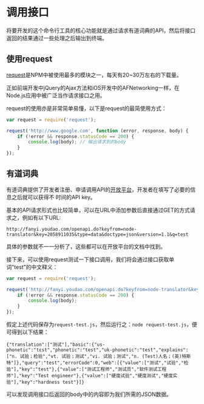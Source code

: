 # 调用接口

将要开发的这个命令行工具的核心功能就是通过请求有道词典的API，然后将接口返回的结果通过一些处理之后输出到终端。

## 使用request

[request](https://www.npmjs.com/package/request)是NPM中被使用最多的模块之一，每天有20~30万左右的下载量。

正如前端开发中jQuery的Ajax方法和iOS开发中的AFNetworking一样，在Node.js应用中被广泛当作请求接口之用。

request的使用亦是非常简单易懂，以下是request的最简使用方式：

```js
var request = require('request');

request('http://www.google.com', function (error, response, body) {
    if (!error && response.statusCode == 200) {
        console.log(body); // 输出请求到的body
    }
});
```

## 有道词典

有道词典提供了开发者注册、申请调用API的[开放平台](http://fanyi.youdao.com/openapi)，开发者在填写了必要的信息之后就可以获得不
时间的API key。

基本的API请求形式也比较简单，可以在URL中添加参数后直接通过GET的方式请求之，例如有以下URL:

```
http://fanyi.youdao.com/openapi.do?keyfrom=node-translator&key=2058911035&type=data&doctype=json&version=1.1&q=test
```

具体的参数就不一一分析了，这些都可以在开放平台的文档中找到。

接下来，可以使用request测试一下接口调用，我们将会通过接口获取单词"test"的中文释义：

```js
var request = require('request');

request('http://fanyi.youdao.com/openapi.do?keyfrom=node-translator&key=2058911035&type=data&doctype=json&version=1.1&q=test', function (error, response, body) {
    if (!error && response.statusCode == 200) {
        console.log(body);
    }
});
```

假定上述代码保存为`request-test.js`，然后运行之：`node request-test.js`，便可得到以下结果：

    {"translation":["测试"],"basic":{"us-phonetic":"tɛst","phonetic":"test","uk-phonetic":"test","explains":["n. 试验；检验","vt. 试验；测试","vi. 试验；测试","n. (Test)人名；(英)特斯特"]},"query":"test","errorCode":0,"web":[{"value":["测试","试验","检验"],"key":"test"},{"value":["测试工程师","测试员","软件测试工程师"],"key":"Test engineer"},{"value":["硬度试验","硬度测试","硬度实验"],"key":"hardness test"}]}


可以发现调用接口后返回的body中的内容即为我们所需的JSON数据。
